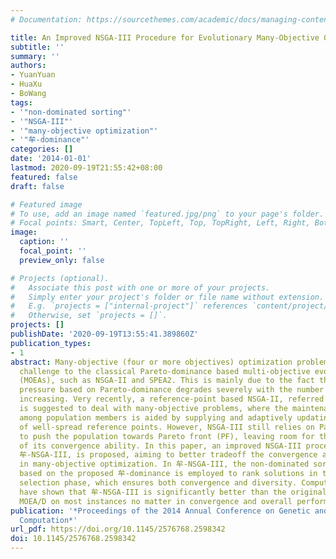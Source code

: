 ```yaml
---
# Documentation: https://sourcethemes.com/academic/docs/managing-content/

title: An Improved NSGA-III Procedure for Evolutionary Many-Objective Optimization
subtitle: ''
summary: ''
authors:
- YuanYuan
- HuaXu
- BoWang
tags:
- '"non-dominated sorting"'
- '"NSGA-III"'
- '"many-objective optimization"'
- '"牟-dominance"'
categories: []
date: '2014-01-01'
lastmod: 2020-09-19T21:55:42+08:00
featured: false
draft: false

# Featured image
# To use, add an image named `featured.jpg/png` to your page's folder.
# Focal points: Smart, Center, TopLeft, Top, TopRight, Left, Right, BottomLeft, Bottom, BottomRight.
image:
  caption: ''
  focal_point: ''
  preview_only: false

# Projects (optional).
#   Associate this post with one or more of your projects.
#   Simply enter your project's folder or file name without extension.
#   E.g. `projects = ["internal-project"]` references `content/project/deep-learning/index.md`.
#   Otherwise, set `projects = []`.
projects: []
publishDate: '2020-09-19T13:55:41.389860Z'
publication_types:
- 1
abstract: Many-objective (four or more objectives) optimization problems pose a great
  challenge to the classical Pareto-dominance based multi-objective evolutionary algorithms
  (MOEAs), such as NSGA-II and SPEA2. This is mainly due to the fact that the selection
  pressure based on Pareto-dominance degrades severely with the number of objectives
  increasing. Very recently, a reference-point based NSGA-II, referred as NSGA-III,
  is suggested to deal with many-objective problems, where the maintenance of diversity
  among population members is aided by supplying and adaptively updating a number
  of well-spread reference points. However, NSGA-III still relies on Pareto-dominance
  to push the population towards Pareto front (PF), leaving room for the improvement
  of its convergence ability. In this paper, an improved NSGA-III procedure, called
  牟-NSGA-III, is proposed, aiming to better tradeoff the convergence and diversity
  in many-objective optimization. In 牟-NSGA-III, the non-dominated sorting scheme
  based on the proposed 牟-dominance is employed to rank solutions in the environmental
  selection phase, which ensures both convergence and diversity. Computational experiments
  have shown that 牟-NSGA-III is significantly better than the original NSGA-III and
  MOEA/D on most instances no matter in convergence and overall performance.
publication: '*Proceedings of the 2014 Annual Conference on Genetic and Evolutionary
  Computation*'
url_pdf: https://doi.org/10.1145/2576768.2598342
doi: 10.1145/2576768.2598342
---
```

